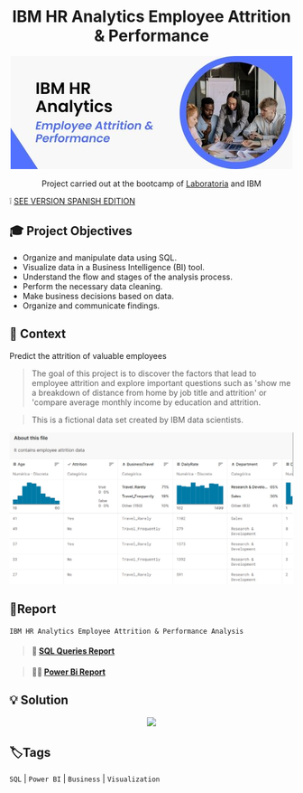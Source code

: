 <div align="center"> <h1> IBM HR Analytics Employee Attrition & Performance </h1>  
  
![](/Portada_4.jpg)
  
Project carried out at the bootcamp of  [Laboratoria](https://app.laboratoria.la/signup-and-login/) and IBM
</div>

❕ [SEE VERSION SPANISH EDITION](https://github.com/gianelytics/Data-analytics-Project-6/blob/495824c4e089726143b8a90c8b24d128b03fab08/README_spanish.md)

## 🎓 Project Objectives

- Organize and manipulate data using SQL.
- Visualize data in a Business Intelligence (BI) tool.
- Understand the flow and stages of the analysis process.
- Perform the necessary data cleaning.
- Make business decisions based on data.
- Organize and communicate findings.

## 📌 Context

Predict the attrition of valuable employees 
>The goal of this project is to discover the factors that lead to employee attrition and explore important questions such as 'show me a breakdown of distance from home by job title and attrition' or 'compare average monthly income by education and attrition. 

>This is a fictional data set created by IBM data scientists.
<div align="center">
  
![](/Dataset_5.jpg) 
  </div>


## 🔎Report

    IBM HR Analytics Employee Attrition & Performance Analysis

> <h4 align="left"> 📝 <a href="https://console.cloud.google.com/bigquery?sq=762442762242:995288125d6a428888f3071bc95f92bd">SQL Queries Report</a>
  
> <h4 align="left"> 👩‍💻 <a href="https://drive.google.com/drive/folders/1rgEoOcuStRxjynZpmNyMTev-qrtaRJHf?usp=sharing">Power Bi Report</a>


## 💡 Solution
  
<div align="center">
  
<a target="_blank" href="https://www.loom.com/share/d85136f84f2a4046a541e22fc9571cdb" rel="noopener noreferrer" >![](https://cdn.loom.com/sessions/thumbnails/d85136f84f2a4046a541e22fc9571cdb-1664595434053-with-play.gif)</a>

</div>
  

## 🏷️Tags

`SQL` | `Power BI` | `Business` | `Visualization` 
